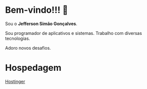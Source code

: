 # Bem-vindo!!! 👋

Sou o **Jefferson Simão Gonçalves**.

Sou programador de aplicativos e sistemas. Trabalho com diversas tecnologias.

Adoro novos desafios.

# Hospedagem

[Hostinger](https://hostinger.com.br?REFERRALCODE=1JFFERSON37)
